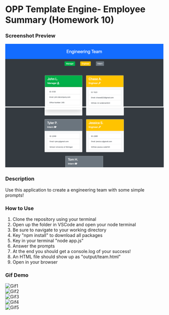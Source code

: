 # OPP Template Engine- Employee Summary (Homework 10)

### Screenshot Preview
![Preview1](preview/engineering-team1.png)
![Preview2](preview/engineering-team2.png)
### Description
Use this application to create a engineering team with some simple prompts! 

### How to Use
1. Clone the repository using your terminal
2. Open up the folder in VSCode and open your node terminal
3. Be sure to navigate to your working directory
4. Key "npm install" to download all packages
5. Key in your terminal "node app.js"
6. Answer the prompts
7. At the end you should get a console.log of your success!
8. An HTML file should show up as "output/team.html"
9. Open in your browser

### Gif Demo
![Gif1](preview/hw10gif1.gif)
<br>
![Gif2](preview/hw10gif2.gif)
<br>
![Gif3](preview/hw10gif3.gif)
<br>
![Gif4](preview/hw10gif4.gif)
<br>
![Gif5](preview/hw10gif5.gif)




